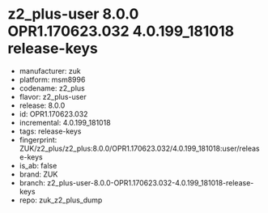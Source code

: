 # z2_plus-user 8.0.0 OPR1.170623.032 4.0.199_181018 release-keys
- manufacturer: zuk
- platform: msm8996
- codename: z2_plus
- flavor: z2_plus-user
- release: 8.0.0
- id: OPR1.170623.032
- incremental: 4.0.199_181018
- tags: release-keys
- fingerprint: ZUK/z2_plus/z2_plus:8.0.0/OPR1.170623.032/4.0.199_181018:user/release-keys
- is_ab: false
- brand: ZUK
- branch: z2_plus-user-8.0.0-OPR1.170623.032-4.0.199_181018-release-keys
- repo: zuk_z2_plus_dump
